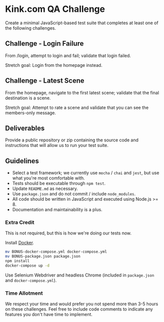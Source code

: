# Kink.com QA Challenge

Create a minimal JavaScript-based test suite that completes at least one of the following challenges.

## Challenge - Login Failure

From /login, attempt to login and fail; validate that login failed.

Stretch goal: Login from the homepage instead.

## Challenge - Latest Scene

From the homepage, navigate to the first latest scene; validate that the final destination is a scene.

Stretch goal: Attempt to rate a scene and validate that you can see the members-only message.

## Deliverables

Provide a public repository or zip containing the source code and instructions that will allow us to run your test suite.

## Guidelines

- Select a test framework; we currently use `mocha` / `chai` and `jest`, but use what you're most comfortable with.
- Tests should be executable through `npm test`.
- Update `README.md` as necessary.
- Use `package.json` and do not commit / include `node_modules`.
- All code should be written in JavaScript and executed using Node.js >= 8.
- Documentation and maintainability is a plus.

### Extra Credit

This is not required, but this is how we're doing our tests now.

Install [Docker](https://www.docker.com/).

```bash
mv BONUS-docker-compose.yml docker-compose.yml
mv BONUS-package.json package.json
npm install
docker-compose up -d
```

Use Selenium Webdriver and headless Chrome (included in `package.json` and `docker-compose.yml`).

### Time Allotment

We respect your time and would prefer you not spend more than 3-5 hours on these challenges. Feel free to include code comments to indicate any features you don't have time to implement.
